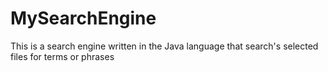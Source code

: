 # MySearchEngine
This is a search engine written in the Java language that search's selected files for terms or phrases
